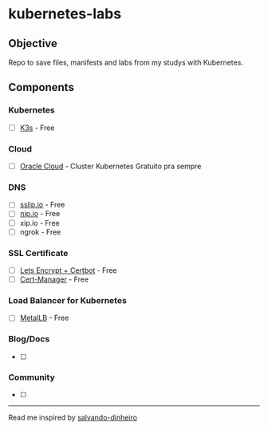 # kubernetes-labs

## Objective

Repo to save files, manifests and labs from my studys with Kubernetes.

## Components

### Kubernetes

- [ ] [K3s](https://k3s.io/) - Free

### Cloud

- [ ] [Oracle Cloud](https://www.oracle.com/cloud/free/) - Cluster Kubernetes Gratuito pra sempre

### DNS

- [ ] [sslip.io](https://sslip.io/) - Free
- [ ] [nip.io](https://nip.io/) - Free
- [ ] xip.io - Free
- [ ] ngrok - Free

### SSL Certificate

- [ ] [Lets Encrypt + Certbot](https://letsencrypt.org/pt-br/getting-started/) - Free
- [ ] [Cert-Manager](https://cert-manager.io/) - Free

### Load Balancer for Kubernetes

- [ ] [MetalLB](https://metallb.universe.tf/) - Free

### Blog/Docs

- [ ]

### Community

- [ ]

---
Read me inspired by [salvando-dinheiro](https://github.com/badtuxx/salvando-dinheiro/blob/main/README.md)